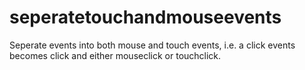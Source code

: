 seperatetouchandmouseevents
===========================

Seperate events into both mouse and touch events, i.e. a click events becomes click and either mouseclick or touchclick.
